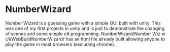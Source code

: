 # NumberWizard
Number Wizard is a guessing game with a simple GUI built with unity. This was one of my first projects in unity and is just to demonstrate the changing of scenes and some simple c# programming. NumberWizard/Number Wiz w UI/WebBuildNumberWizard/ has an html file already built allowing anyone to play the game in most browsers (excluding chrome).
